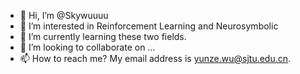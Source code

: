 - 👋 Hi, I’m @Skywuuuu
- 👀 I’m interested in Reinforcement Learning and Neurosymbolic
- 🌱 I’m currently learning these two fields.
- 💞️ I’m looking to collaborate on ...
- 📫 How to reach me? My email address is yunze.wu@sjtu.edu.cn.

<!---
Skywuuuu/Skywuuuu is a ✨ special ✨ repository because its `README.md` (this file) appears on your GitHub profile.
You can click the Preview link to take a look at your changes.
--->
